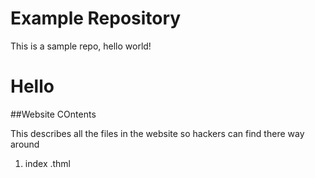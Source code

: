 # Example Repository
This is a sample repo, hello world!

Hello
=====


##Website COntents

This describes all the files in the website so hackers can find there way around

1. index .thml

